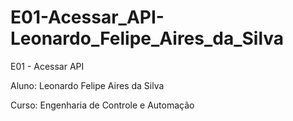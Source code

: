 # E01-Acessar_API-Leonardo_Felipe_Aires_da_Silva

E01 - Acessar API

Aluno: Leonardo Felipe Aires da Silva

Curso: Engenharia de Controle e Automação
